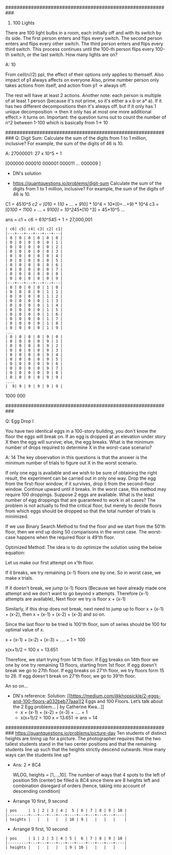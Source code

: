 ###########################################################
1. 100 Lights

There are 100 light bulbs in a room, each initially off and with its switch by its side. The first person enters and flips every switch. The second person enters and flips every other switch. The third person enters and flips every third switch. This process continues until the 100-th person flips every 100-th switch, or the last switch. How many lights are on?


A: 10

From ceil(n//2) ppl, the effect of their options only applies to themself.
Also impact of p1 always affects on everyone
Also, prime number person only takes actions from itself, and action from p1 -> always off.

The rest will have at least 2 actions.
Another note: each person is multiple of at least 1 person (because it's not prime, so it's either a x b  or a* a). If it has two different decompositions then it's always off. but if it only has 1 unique decomposition -> then it only has at most one more additional effect.> it turns on.
Important: the question turns out to count the number of n^2 between 1-100 which is basically from 1-> 10


###########################################################
Q: Digit Sum: Calculate the sum of the digits from 1 to 1 million, inclusive? For example, the sum of the digits of 46 is 10.

A: 27000001: 27 x 10^5 + 1

[000000   000010
 000001   000011
 ...
 000009
]

- DN's solution

- https://quantquestions.io/problems/digit-sum
  Calculate the sum of the digits from 1 to 1 million, inclusive? For example, the sum of the digits of 46 is 10.

C1 = 45*10^5
c2 = [0*10 + 1*10 + ... + 9*10] * 10^4 = 10*(0+...+9) * 10^4
c3 = [0*100 + 1*100 + ... + 9*100] = 10^2*45*[10 ^3] = 45*10^5
...

ans = c1 + c6 = 6*10^5*45 + 1 = 27,000,001
```
| c6| c5| c4| c3| c2| c1|
|---+---+---+---+---+---|
| 0 | 0 | 0 | 0 | 0 | 0 |
| 0 | 0 | 0 | 0 | 0 | 1 |
| 0 | 0 | 0 | 0 | 0 | 2 |
| 0 | 0 | 0 | 0 | 0 | 3 |
| 0 | 0 | 0 | 0 | 0 | 4 |
| 0 | 0 | 0 | 0 | 0 | 5 |
| 0 | 0 | 0 | 0 | 0 | 6 |
| 0 | 0 | 0 | 0 | 0 | 7 |
| 0 | 0 | 0 | 0 | 0 | 8 |
| 0 | 0 | 0 | 0 | 0 | 9 |
|---+---+---+---+---+---|
| 0 | 0 | 0 | 0 | 1 | 0 |
| 0 | 0 | 0 | 0 | 1 | 1 |
| 0 | 0 | 0 | 0 | 1 | 2 |
| 0 | 0 | 0 | 0 | 1 | 3 |
| 0 | 0 | 0 | 0 | 1 | 4 |
| 0 | 0 | 0 | 0 | 1 | 5 |
| 0 | 0 | 0 | 0 | 1 | 6 |
| 0 | 0 | 0 | 0 | 1 | 7 |
| 0 | 0 | 0 | 0 | 1 | 8 |
| 0 | 0 | 0 | 0 | 1 | 9 |
...
| 0 | 0 | 0 | 0 | 9 | 0 |
| 0 | 0 | 0 | 0 | 9 | 1 |
| 0 | 0 | 0 | 0 | 9 | 2 |
| 0 | 0 | 0 | 0 | 9 | 3 |
| 0 | 0 | 0 | 0 | 9 | 4 |
| 0 | 0 | 0 | 0 | 9 | 5 |
| 0 | 0 | 0 | 0 | 9 | 6 |
| 0 | 0 | 0 | 0 | 9 | 7 |
| 0 | 0 | 0 | 0 | 9 | 8 |
| 0 | 0 | 0 | 0 | 9 | 9 |
....
|  9| 9 | 9 | 9 | 9 | 9 |
```
1000 000

###########################################################


Q: Egg Drop I

You have two identical eggs in a 100-story building, you don't know the floor the eggs will break on. If an egg is dropped at an elevation under story X then the egg will survive; else, the egg breaks. What is the minimum number of drops required to determine X in the worst-case scenario?

A: 14
The key observation in this questions is that the answer is the minimum number of trials to figure out X in the worst scenario.

If only one egg is available and we wish to be sure of obtaining the right result, the experiment can be carried out in only one way. Drop the egg from the first-floor window; if it survives, drop it from the second-floor window. Continue upward until it breaks. In the worst case, this method may require 100 droppings.
Suppose 2 eggs are available. What is the least number of egg droppings that are guaranteed to work in all cases?
The problem is not actually to find the critical floor, but merely to decide floors from which eggs should be dropped so that the total number of trials is minimized.

If we use Binary Search Method to find the floor and we start from the 50’th floor, then we end up doing 50 comparisons in the worst case. The worst-case happens when the required floor is 49’th floor.

Optimized Method: The idea is to do optimize the solution using the below equation:


Let us make our first attempt on x'th floor.

If it breaks, we try remaining (x-1) floors one by one.
So in worst case, we make x trials.

If it doesn't break, we jump (x-1) floors (Because we have
already made one attempt and we don't want to go beyond
x attempts.  Therefore (x-1) attempts are available),
    Next floor we try is floor x + (x-1)

Similarly, if this drop does not break, next need to jump
up to floor x + (x-1) + (x-2), then x + (x-1) + (x-2) + (x-3)
and so on.

Since the last floor to be tried is 100'th floor, sum of
series should be 100 for optimal value of x.

 x + (x-1) + (x-2) + (x-3) + .... + 1  = 100

 x(x+1)/2  = 100
         x = 13.651

Therefore, we start trying from 14'th floor. If Egg breaks on 14th floor
we one by one try remaining 13 floors, starting from 1st floor.  If egg doesn't break
we go to 27th floor.
If egg breaks on 27'th floor, we try floors form 15 to 26.
If egg doesn't break on 27'th floor, we go to 39'th floor.

An so on...

- DN's reference: Solution: [[https://medium.com/@khopsickle/2-eggs-and-100-floors-a032beb77aaa][2 Eggs and 100 Floors. Let’s talk about the 2 Egg problem… | by Catherine Kwa...]]
  + x + (x-1) + (x-2) + (x-3) + .... + 1
  + x(x+1)/2 = 100 x = 13.651 -> ans = 14

###########################################################
https://quantquestions.io/problems/picture-day
Ten students of distinct heights are lining up for a picture. The photographer
requires that the two tallest students stand in the two center positions and
that the remaining students line up such that the heights strictly descend
outwards. How many ways can the students line up?
- Ans: 2 * 8C4

  WLOG, heights = [1,...,10]. The number of ways that 4 spots to the left of
  position 5th (center) be filled is 8C4 since there are 8 heights left and
  combination disregard of orders (hence, taking into account of descending
  condition)

- Arrange 10 first, 9 second
```
| pos     | 1 | 2 | 3 | 4 |  5 | 6 | 7 | 8 | 9 | 10 |
|---------+---+---+---+---+----+---+---+---+---+----|
| heights |   |   |   |   | 10 | 9 |   |   |   |    |
```

- Arrange 9 first, 10 second
```
| pos     | 1 | 2 | 3 | 4 | 5 |  6 | 7 | 8 | 9 | 10 |
|---------+---+---+---+---+---+----+---+---+---+----|
| heights |   |   |   |   | 9 | 10 |   |   |   |    |
```
